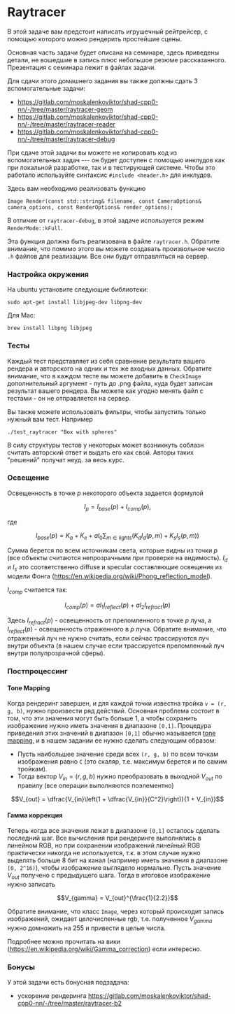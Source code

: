 # Raytracer

В этой задаче вам предстоит написать игрушечный рейтрейсер, с помощью которого можно
рендерить простейшие сцены.

Основная часть задачи будет описана на семинаре, здесь приведены детали, не вошедшие в запись плюс небольшое резюме рассказанного. Презентация с семинара лежит в файлах задачи.

Для сдачи этого домашнего задания вы также должны сдать 3 вспомогательные задачи:

* https://gitlab.com/moskalenkoviktor/shad-cpp0-nn/-/tree/master/raytracer-geom
* https://gitlab.com/moskalenkoviktor/shad-cpp0-nn/-/tree/master/raytracer-reader
* https://gitlab.com/moskalenkoviktor/shad-cpp0-nn/-/tree/master/raytracer-debug

При сдаче этой задачи вы можете не копировать код из вспомогательных задач --- он будет доступен с помощью инклудов как при локальной разработке, так и в тестирующей системе. Чтобы это работало используйте синтаксис `#include <header.h>` для инклудов.

Здесь вам необходимо реализовать функцию
```
Image Render(const std::string& filename, const CameraOptions& camera_options, const RenderOptions& render_options); 
```

В отличие от `raytracer-debug`, в этой задаче используется режим `RenderMode::kFull`.

Эта функция должна быть реализована в файле `raytracer.h`. Обратите внимание, что помимо этого вы можете создавать
произвольное число `.h` файлов для реализации. Все они будут отправляться
на сервер.

### Настройка окружения

На ubuntu установите следующие библиотеки:
```
sudo apt-get install libjpeg-dev libpng-dev
```

Для Mac:
```
brew install libpng libjpeg
```

### Тесты

Каждый тест представляет из себя сравнение результата вашего рендера и авторского на одних и тех же входных данных. Обратите внимание, что в каждом тесте вы можете добавить в `CheckImage` дополнительный аргумент - путь до .png файла, куда будет
записан результат вашего рендера. Вы можете как угодно менять файл с тестами - он не отправляется на сервер.

Вы также можете использовать фильтры, чтобы запустить только нужный вам тест. Например
```
./test_raytracer "Box with spheres"
```

В силу структуры тестов у некоторых может возникнуть соблазн считать авторский ответ и выдать его как свой. Авторы
таких "решений" получат неуд. за весь курс.

### Освещение

Освещенность в точке $`p`$ некоторого объекта задается формулой
```math
I_p = I_{base}(p) + I_{comp}(p),
```

где
```math
I_{base}(p) = K_a + K_e + al_0 \sum_{m \in lights} (K_d I_d(p, m) + K_s I_s(p, m))
```

Сумма берется по всем источникам света, которые видны из точки $`p`$ (все объекты считаются непрозрачными при проверке на видимость). $`I_d`$ и $`I_s`$
это соответственно diffuse и specular составляющие освещения из модели Фонга (https://en.wikipedia.org/wiki/Phong_reflection_model).

$`I_{comp}`$ считается так:
```math
I_{comp}(p) = al_1 I_{reflect}(p) + al_2 I_{refract}(p)
```

Здесь $`I_{refract}(p)`$ - освещенность от преломленного в точке $`p`$ луча, а $`I_{reflect}(p)`$ - освещенность
отраженного в $`p`$ луча. Обратите внимание, что отраженный луч не нужно считать, если сейчас трассируются
луч внутри объекта (в нашем случае если трассируется преломленный луч внутри полупрозрачной сферы).

### Постпроцессинг

#### Tone Mapping

Когда рендеринг завершен, и для каждой точки известна тройка `v = (r, g, b)`, нужно произвести ряд действий.
Основная проблема состоит в том, что эти значения могут быть больше 1, а чтобы сохранить изображение нужно иметь значения в диапазоне `[0,1]`.
Процедура приведения этих значений в диапазон `[0,1]` обычно называется [tone mapping](https://en.wikipedia.org/wiki/Tone_mapping), и в нашем задании ее нужно сделать следующим
образом:

* Пусть наибольшее значение среди всех `(r, g, b)` по всем точкам изображения равно `C` (это скаляр, т.е. максимум берется и по самим тройкам).
* Тогда вектор $`V_{in} = (r, g, b)`$ нужно преобразовать в выходной $`V_{out}`$ по правилу (все операции выполняются поэлементно)
```math
V_{out} = \dfrac{V_{in}\left(1 + \dfrac{V_{in}}{C^2}\right)}{1 + V_{in}}
```

#### Гамма коррекция

Теперь когда все значения лежат в диапазоне `[0,1]` осталось сделать последний шаг. Все вычисления при рендеринге выполнялись в линейном RGB,
но при сохранении изображений линейный RGB практически никогда не используется, т.к. в этом случае нужно выделять больше 8 бит на канал (например
иметь значения в диапазоне `[0, 2^16)`), чтобы изображение выглядело нормально. Пусть значение $`V_{out}`$ получено с предыдущего шага.
Тогда в итоговое изображение нужно записать
```math
V_{gamma} = V_{out}^{\frac{1}{2.2}}
```

Обратите внимание, что класс `Image`, через который происходит запись изображений, ожидает целочисленные rgb, т.е. полученное $`V_{gamma}`$ нужно
домножить на 255 и привести в целые числа.

Подробнее можно прочитать на вики (https://en.wikipedia.org/wiki/Gamma_correction) если интересно.

### Бонусы

У этой задачи есть бонусная подзадача:

* ускорение рендеринга https://gitlab.com/moskalenkoviktor/shad-cpp0-nn/-/tree/master/raytracer-b2